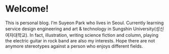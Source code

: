 # Welcome!
This is personal blog. I'm Suyeon Park who lives in Seoul. Currently learning service design engineering and art & technology in Sungshin University(성신여자대학교). In fact, illustration, writing science fiction and column, playing the electric guitar in rock band are also my interests. Hope there are not anymore stereotypes against a person who enjoys different fields.
